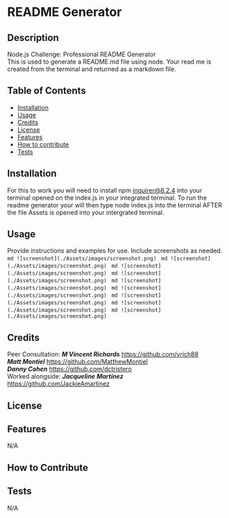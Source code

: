 
# README Generator

## Description
Node.js Challenge: Professional README Generator<br>
This is used to generate a README.md file using node. Your read me is created from the terminal and returned as a markdown file. 


## Table of Contents 

- [Installation](#installation)
- [Usage](#usage)
- [Credits](#credits)
- [License](#license)
- [Features](#features)
- [How to contribute](#how-to-contribute)
- [Tests](#tests)

## Installation
For this to work you will need to install npm inquirer@8.2.4 into your terminal opened on the index.js in your integrated terminal. To run the readme generator your will then type node index.js into the terminal AFTER the file Assets is opened into your intergrated terminal. 
## Usage

Provide instructions and examples for use. Include screenshots as needed.
    ```md
    ![screenshot](./Assets/images/screenshot.png)
    ```
      ```md
    ![screenshot](./Assets/images/screenshot.png)
    ```
      ```md
    ![screenshot](./Assets/images/screenshot.png)
    ```
       ```md
    ![screenshot](./Assets/images/screenshot.png)
    ```
       ```md
    ![screenshot](./Assets/images/screenshot.png)
    ```
       ```md
    ![screenshot](./Assets/images/screenshot.png)
    ```
       ```md
    ![screenshot](./Assets/images/screenshot.png)
    ```
       ```md
    ![screenshot](./Assets/images/screenshot.png)
    ```
       ```md
    ![screenshot](./Assets/images/screenshot.png)
    ```
## Credits
Peer Consultation:
***M Vincent Richards*** https://github.com/vrich88<br>
***Matt Montiel*** https://github.com/MatthewMontiel<br>
***Danny Cohen*** https://github.com/dctristero<br>
Worked alongside:
***Jacqueline Martinez*** https://github.com/JackieAmartinez<br>
## License

## Features
N/A
## How to Contribute

## Tests
N/A

